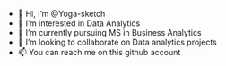- 👋 Hi, I’m @Yoga-sketch
- 👀 I’m interested in Data Analytics
- 🌱 I’m currently pursuing MS in Business Analytics
- 💞️ I’m looking to collaborate on Data analytics projects
- 📫 You can reach me on this github account

<!---
Yoga-sketch/Yoga-sketch is a ✨ special ✨ repository because its `README.md` (this file) appears on your GitHub profile.
You can click the Preview link to take a look at your changes.
--->
